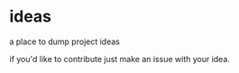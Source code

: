 # ideas
a place to dump project ideas

if you'd like to contribute just make an issue with your idea.
